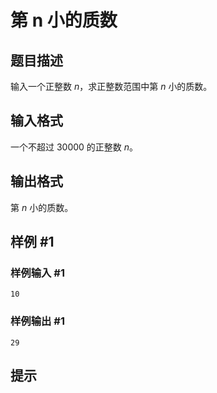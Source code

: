 # 第 n 小的质数

## 题目描述

输入一个正整数 $n$，求正整数范围中第 $n$ 小的质数。

## 输入格式

一个不超过 $30000$ 的正整数 $n$。

## 输出格式

第 $n$ 小的质数。

## 样例 #1

### 样例输入 #1
```
10
```

### 样例输出 #1

```
29
```

## 提示


